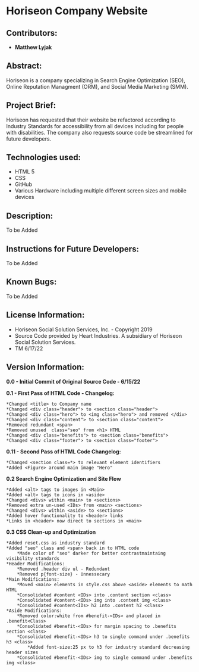 # Horiseon Company Website

## Contributors:

* **Matthew Lyjak**

## Abstract:

Horiseon is a company specializing in Search Engine Optimization (SEO), Online Reputation Managment (ORM), and Social Media Marketing (SMM).

## Project Brief:

Horiseon has requested that their website be refactored according to Industry Standards for accessibility from all devices including for people with disabilities.  The company also requests source code be streamlined for future developers.

## Technologies used:

* HTML 5
* CSS
* GitHub
* Various Hardware including multiple different screen sizes and mobile devices

## Description:

To be Added

## Instructions for Future Developers:

To be Added

## Known Bugs:

To be Added

## License Information:

* Horiseon Social Solution Services, Inc. - Copyright 2019
* Source Code provided by Heart Industries. A subsidiary of Horiseon Social Solution Services.
* TM 6/17/22

## Version Information:

**0.0 - Initial Commit of Original Source Code - 6/15/22**

**0.1 - First Pass of HTML Code - Changelog:**
    
    *Changed <title> to Company name
    *Changed <div class="header"> to <section class="header">
    *Changed <div class="hero"> to <img class="hero"> and removed </div>
    *Changed <div class="content"> to <section class="content">
    *Removed redundant <span>
    *Removed unused  class="seo" from <h1> HTML
    *Changed <div class="benefits"> to <section class="benefits">
    *Changed <div class="footer"> to <section class="footer">
    
**0.11 - Second Pass of HTML Code Changelog:**

    *Changed <section class=*> to relevant element identifiers
    *Added <Figure> around main image "Hero"

**0.2 Search Engine Optimization and Site Flow**
    
    *Added <alt> tags to images in <Main>
    *Added <alt> tags to icons in <aside>
    *Changed <divs> within <main> to <sections>
    *Removed extra un-used <IDs> from <main> <sections>
    *Changed <divs> within <aside> to <sections>
    *Added hover functionality to <header> links
    *Links in <header> now direct to sections in <main>

**0.3 CSS Clean-up and Optimization**

    *Added reset.css as industry standard
    *Added "seo" class and <span> back in to HTML code
        *Made color of "seo" darker for better contrastmaintaing visibility standards
    *Header Modifications:
        *Removed .header div ul - Redundant
        *Removed p{font-size} - Unnessecary
    *Main Modifications:
        *Moved <main> elements in style.css above <aside> elements to math HTML
        *Consolidated #content <IDs> into .content section <class>
        *Consolidated #content-<IDs> img into .content img <class>
        *Consolidated #content<IDs> h2 into .content h2 <class>
    *Aside Modifications:
        *Removed color:white from #benefit-<IDs> and placed in .benefit<Class>
        *Consolidated #benefit-<IDs> for margin spacing to .benefits section <class>
        *Consolidated #benefit-<IDs> h3 to single command under .benefits h3 <class>
            *Added font-size:25 px to h3 for industry standard decreasing header sizes
        *Consolidated #benefit-<IDs> img to single command under .benefits img <class>
        